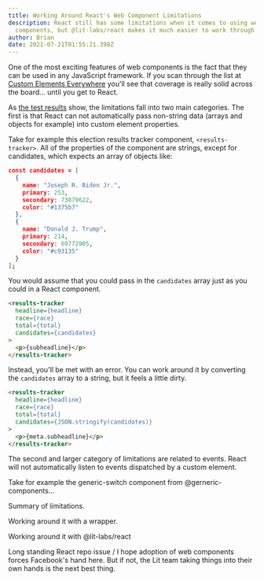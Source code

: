 ```yaml
---
title: Working Around React's Web Component Limitations
description: React still has some limitations when it comes to using web
  components, but @lit-labs/react makes it much easier to work through them.
author: Brian
date: 2021-07-21T01:55:21.398Z
---
```

One of the most exciting features of web components is the fact that they can be used in any JavaScript framework. If you scan through the list at [Custom Elements Everywhere](https://custom-elements-everywhere.com/) you'll see that coverage is really solid across the board... until you get to React.

As [the test results](https://custom-elements-everywhere.com/libraries/react/results/results.html) show, the limitations fall into two main categories. The first is that React can not automatically pass non-string data (arrays and objects for example) into custom element properties.

Take for example this election results tracker component, `<results-tracker>`. All of the properties of the component are strings, except for candidates, which expects an array of objects like:

```json
const candidates = [
  {
    name: "Joseph R. Biden Jr.",
    primary: 253,
    secondary: 73879622,
    color: "#1375b7"
  },
  {
    name: "Donald J. Trump",
    primary: 214,
    secondary: 69772905,
    color: "#c93135"
  }
];
```

You would assume that you could pass in the `candidates` array just as you could in a React component.

```html
<results-tracker
  headline={headline}
  race={race}
  total={total}
  candidates={candidates}
>
  <p>{subheadline}</p>
</results-tracker>
```

Instead, you'll be met with an error. You can work around it by converting the `candidates` array to a string, but it feels a little dirty.

```html
<results-tracker
  headline={headline}
  race={race}
  total={total}
  candidates={JSON.stringify(candidates)}
>
  <p>{meta.subheadline}</p>
</results-tracker>
```

The second and larger category of limitations are related to events. React will not automatically listen to events dispatched by a custom element.

Take for example the generic-switch component from @gerneric-components...

Summary of limitations.

Working around it with a wrapper.

Working around it with @lit-labs/react

Long standing React repo issue / I hope adoption of web components forces Facebook's hand here. But if not, the Lit team taking things into their own hands is the next best thing.